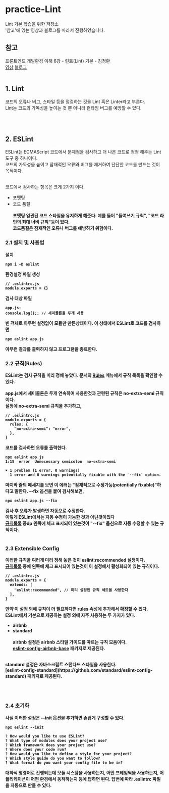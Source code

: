 # practice-Lint
Lint 기본 학습을 위한 저장소<br>
'참고'에 있는 영상과 블로그를 따라서 진행하였습니다.

## 참고
프론트엔드 개발환경 이해 6강 - 린트(Lint) 기본 - 김정환<br>
[영상](https://youtu.be/BC-VrPsjkso)
[블로그](https://jeonghwan-kim.github.io/series/2019/12/30/frontend-dev-env-lint.html)
<br><br>
## 1. Lint
코드의 오류나 버그, 스타일 등을 점검하는 것을 Lint 혹은 Linter라고 부른다.<br>
Lint는 코드의 가독성을 높이는 것 뿐 아니라 런타임 버그를 예방할 수 있다.

<br><br>

## 2. ESLint
ESLint는 ECMAScript 코드에서 문제점을 검사하고 더 나은 코드로 정정 해주는 Lint 도구 중 하나이다.<br>
코드의 가독성을 높이고 잠재적인 오류와 버그를 제거하여 단단한 코드를 만드는 것이 목적이다.<br><br>

코드에서 검사하는 항목은 크게 2가지 이다.
* 포맷팅
* 코드 품질
<br><br>
<strong>포맷팅</storng> 일관된 코드 스타일을 유지하게 해준다. 예를 들어 "들여쓰기 규칙", "코드 라인의 최대 너비 규칙"등이 있다.<br>
<strong>코드품질</storng>은 잠재적인 오류나 버그를 예방하기 위함이다.

### 2.1 설치 및 사용법
설치
```
npm i -D eslint
```
환경설정 파일 생성
```
// .eslintrc.js
module.exports = {}
```
검사 대상 파일
```
app.js:
console.log();; // 세미콜론을 두개 사용
```
빈 객체로 아무런 설정없이 모듈만 만든상태이다. 이 상태에서 ESLint로 코드를 검사하면
```
npx eslint app.js
```
아무런 결과를 출력하지 않고 프로그램을 종료한다.

### 2.2 규칙(Rules)
ESLint는 검사 규칙을 미리 정해 놓았다. 문서의 [Rules](https://eslint.org/docs/rules/) 메뉴에서 규칙 목록을 확인할 수 있다.<br><br>
app.js에서 세미콜론은 두개 연속하여 사용한것과 관련된 규칙은 no-extra-semi 규칙이다.<br>
설정에 no-extra-semi 규칙을 추가하고,
```
// .eslintrc.js
module.exports = {
  rules: {
    "no-extra-semi": "error",
  },
}
```
코드를 검사하면 오류를 출력한다.
```
npx eslint app.js
1:15  error  Unnecessary semicolon  no-extra-semi

✖ 1 problem (1 error, 0 warnings)
  1 error and 0 warnings potentially fixable with the `--fix` option.
```
마지막 줄의 메세지를 보면 이 에러는 "잠재적으로 수정가능(potentially fixable)"하다고 말한다. --fix 옵션을 붙여 검사해보면,
```
npx eslint app.js --fix
```
검사 후 오류가 발생하면 자동으로 수정한다.<br>
이렇게 ESLint에서는 자동 수정이 가능한 것과 아닌것이있다<br>[규칙목록](https://eslint.org/docs/rules/) 중dp 왼쪽에 체크 표시되어 있는것이 "--fix" 옵션으로 자동 수정할 수 있는 규칙이다.
<br><br>

### 2.3 Extensible Config
이러한 규칙을 여러게 미리 정해 놓은 것이 eslint:recommended 설정이다.<br>[규칙목록](https://eslint.org/docs/rules/) 중에 왼쪽에 체크 표시되어 있는것이 이 설정에서 활성화되어 있는 규칙이다.
```
// .eslintrc.js
module.exports = {
  extends: [
    "eslint:recommended", // 미리 설정된 규칙 세트을 사용한다
  ],
}
```
만약 이 설정 외에 규칙이 더 필요하다면 rules 속성에 추가해서 확장할 수 있다.<br>
ESLint에서 기본으로 제공하는 설정 외에 자주 사용하는 두 가지가 있다.
* airbnb
* standard
<br><br>
<strong>airbnb</strong> 설정은 airbnb 스타일 가이드를 따르는 규칙 모음이다.<br> [eslint-config-airbnb-base](https://github.com/airbnb/javascript/tree/master/packages/eslint-config-airbnb-base) 패키지로 제공된다.
<br>
<strong>standard</strong> 설정은 자바스크립트 스탠다드 스타일을 사용한다.<br> [eslint-config-standard](https://github.com/standard/eslint-config-standard) 패키지로 제공된다.

<br><br>

### 2.4 초기화
사실 이러한 설정은 --init 옵션을 추가하면 손쉽게 구성할 수 있다.
```
npx eslint --init

? How would you like to use ESLint?
? What type of modules does your project use?
? Which framework does your project use?
? Where does your code run?
? How would you like to define a style for your project?
? Which style guide do you want to follow?
? What format do you want your config file to be in?
```
대화식 명령어로 진행되는데 모듈 시스템을 사용하는지, 어떤 프레임웍을 사용하는지, 어플리케이션이 어떤 환경에서 동작하는지 등에 답하면 된다. 답변에 따라 .eslintrc 파일을 자동으로 만들 수 있다.